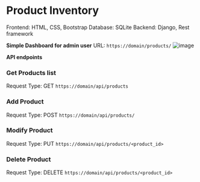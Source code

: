 # Product Inventory

Frontend: HTML, CSS, Bootstrap
Database: SQLite
Backend: Django, Rest framework

**Simple Dashboard for admin user**
URL: `https://domain/products/`
![image](https://user-images.githubusercontent.com/47209915/170275176-b62ae227-1042-4169-9488-9f13c6d08407.png)


**API endpoints**

### Get Products list
Request Type: GET
`https://domain/api/products`

### Add Product
Request Type: POST
`https://domain/api/products/`

### Modify Product
Request Type: PUT
`https://domain/api/products/<product_id>`

### Delete Product
Request Type: DELETE
`https://domain/api/products/<product_id>`
